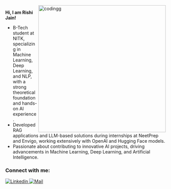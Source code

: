 


<img align="right" alt="codingg" width="400" src="https://physicsgurukul.files.wordpress.com/2019/02/character-1.gif">



**Hi, I am Rishi Jain!**

- B-Tech student at NITK, specializing in Machine Learning, Deep Learning, and NLP, with a strong theoretical foundation and hands-on AI experience.
- Developed RAG applications and LLM-based solutions during internships at NeetPrep and Envigo, working extensively with OpenAI and Hugging Face models.
- Passionate about contributing to innovative AI projects, driving advancements in Machine Learning, Deep Learning, and Artificial Intelligence.

<h3 align="left">Connect with me:</h3>
<p align="left">

<a href="https://linkedin.com/in/rishi-jain-5a79b7223">
    <img src="https://img.shields.io/badge/LinkedIn-0077B5?style=for-the-badge&logo=linkedin&logoColor=white" alt="Linkedin">
</a>
<a href="mailto:rishijainai262003@gmail.co">
    <img src="https://img.shields.io/badge/Gmail-D14836?style=for-the-badge&logo=gmail&logoColor=white" alt="Mail">
</a>


